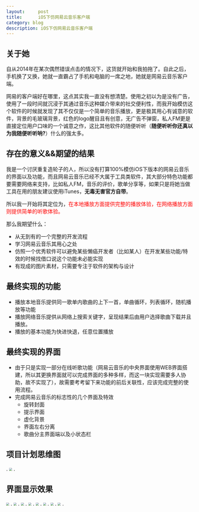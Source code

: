 ```yaml
---
layout:     post
title:      iOS下仿网易云音乐客户端
category: blog
description: iOS下仿网易云音乐客户端
---
```

## 关于她
自从2014年在某次偶然错误点击的情况下，这货就开始和我拍拖了。自此之后，手机换了又换，她就一直霸占了手机和电脑的一席之地，她就是网易云音乐客户端。

网易的客户端好在哪里，这点其实我一直没有想清楚。使用之初以为是没有广告，使用了一段时间就沉浸于其通过音乐这种媒介带来的社交便利性，而我开始模仿这个软件的时候就发现了其不仅仅是一个简单的音乐播放，更是极其用心有诚意的软件，背景的毛玻璃背景，红色的logo醒目且有创意，无广告不弹窗，私人FM更是直接定位用户口味的一个诚意之作，这比其他软件的随便听听（__随便听听你还真以为我随便听听呐?__）什么的强太多。

## 存在的意义&&期望的结果
我是一个讨厌重复造轮子的人，所以没有打算100%模仿iOS下版本的网易云音乐的界面以及功能，而且网易云音乐已经不大属于工具类软件，其大部分特色功能都要需要网络来支持，比如私人FM，音乐的评价，歌单分享等，如果只是将她当做工具在用的朋友建议使用iTunes，__无毒无害官方自带__。

所以我一开始将其定位为，<font color="#FF0000" >在本地播放方面提供完整的播放体验，在网络播放方面则提供简单的听歌体验。</font>

那么我期望什么：

- 从无到有的一个完整的开发流程
- 学习网易云音乐其用心之处
- 仿照一个优秀软件可以避免某些懒癌开发者（比如某人）在开发某些功能/特效的时候找借口说这个功能未必能实现
- 有现成的图片素材，只需要专注于软件的架构与设计

## 最终实现的功能
- 播放本地音乐提供同一歌单内歌曲的上下一首，单曲循环，列表循环，随机播放等功能
- 播放网络音乐提供从网络上搜索关键字，呈现结果后由用户选择歌曲下载并且播放。
- 播放的基本功能为快进快退，任意位置播放

## 最终实现的界面

- 由于只是实现一部分在线听歌功能（网易云音乐的中央界面使用WEB界面搭建，所以其更换界面就可以完成界面的多种多样，而这一块实现需要多人协助，故不实现了），故需要考考留下来功能的前后关联性，应该完成完整的使用流程。
- 完成网易云音乐的标志性的几个界面及特效
    - 旋转封面
    - 提示界面
    - 虚化背景
    - 界面左右分离
	- 歌曲分主界面端以及小状态栏


## 项目计划思维图
.
<img src="https://github.com/xiaobaiso/xiaobaiso.github.io/raw/master/image/网易思维图.png" style="zoom:50%" />
.


## 界面显示效果

<img src="https://github.com/xiaobaiso/xiaobaiso.github.io/raw/master/image/网易1.png" style="zoom:50%" />
.

<img src="https://github.com/xiaobaiso/xiaobaiso.github.io/raw/master/image/网易2.png" style="zoom:50%" />
.

<img src="https://github.com/xiaobaiso/xiaobaiso.github.io/raw/master/image/网易3.png" style="zoom:50%" />
.

<img src="https://github.com/xiaobaiso/xiaobaiso.github.io/raw/master/image/网易4.png" style="zoom:50%" />
.

<img src="https://github.com/xiaobaiso/xiaobaiso.github.io/raw/master/image/网易5.png" style="zoom:50%" />
.

<img src="https://github.com/xiaobaiso/xiaobaiso.github.io/raw/master/image/网易1.gif" style="zoom:50%" />
.

<img src="https://github.com/xiaobaiso/xiaobaiso.github.io/raw/master/image/网易2.gif" style="zoom:50%" />
.

<img src="https://github.com/xiaobaiso/xiaobaiso.github.io/raw/master/image/网易3.gif" style="zoom:50%" />
.








